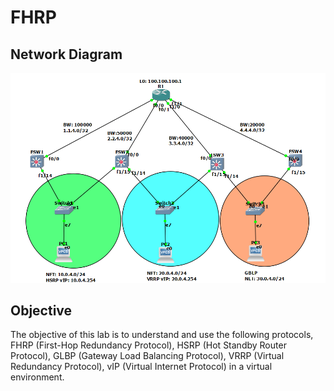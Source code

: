 # FHRP
## Network Diagram

![](attachments/diagram.png)

## Objective

The objective of this lab is to understand and use the following protocols, FHRP (First-Hop Redundancy Protocol), HSRP (Hot Standby Router Protocol), GLBP (Gateway Load Balancing Protocol), VRRP (Virtual Redundancy Protocol), vIP (Virtual Internet Protocol) in a virtual environment. 
